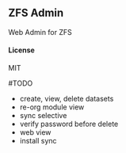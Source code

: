 ## ZFS Admin

Web Admin for ZFS

#### License

MIT

#TODO

- create, view, delete datasets
- re-org module view
- sync selective
- verify password before delete
- web view
- install sync
